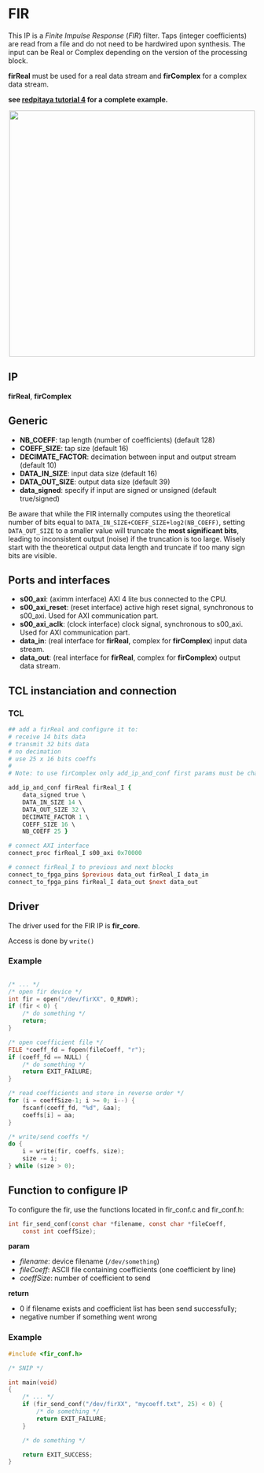 # FIR

This IP is a *Finite Impulse Response* (*FIR*) filter. Taps (integer coefficients) are read from a file
and do not need to be hardwired upon synthesis. The input can be Real or Complex depending on the
version of the processing block.

**firReal** must be used for a real data stream and **firComplex** for a complex
data stream.

**see [redpitaya tutorial 4](https://github.com/oscimp/oscimpDigital/tree/master/doc/tutorials/redpitaya/4-FIR)
for a complete example.**

<p align="center">
<img src='figures/fir.png' width='500'>
</p>

## IP

**firReal**, **firComplex**

## Generic

* **NB_COEFF**: tap length (number of coefficients) (default 128)
* **COEFF_SIZE**: tap size (default 16)
* **DECIMATE_FACTOR**: decimation between input and output stream (default 10)
* **DATA_IN_SIZE**: input data size (default 16)
* **DATA_OUT_SIZE**: output data size (default 39)
* **data_signed**: specify if input are signed or unsigned (default true/signed)

Be aware that while the FIR internally computes using the theoretical number of bits equal to
``DATA_IN_SIZE+COEFF_SIZE+log2(NB_COEFF)``, setting ``DATA_OUT_SIZE`` to a smaller value will
truncate the **most significant bits**, leading to inconsistent output (noise) if the truncation
is too large. Wisely start with the theoretical output data length and truncate if too many
sign bits are visible.

## Ports and interfaces

* **s00_axi**: (aximm interface) AXI 4 lite bus connected to the CPU.
* **s00_axi_reset**: (reset interface) active high reset signal, synchronous to s00_axi. Used for AXI communication part.
* **s00_axi_aclk**: (clock interface) clock signal, synchronous to s00_axi. Used for AXI communication part.
* **data_in**: (real interface for **firReal**, complex for **firComplex**) input data stream.
* **data_out**: (real interface for **firReal**, complex for **firComplex**) output data stream.

## TCL instanciation and connection

### TCL

```tcl
## add a firReal and configure it to:
# receive 14 bits data
# transmit 32 bits data
# no decimation
# use 25 x 16 bits coeffs 
# 
# Note: to use firComplex only add_ip_and_conf first params must be changed

add_ip_and_conf firReal firReal_I {
    data_signed true \
    DATA_IN_SIZE 14 \
    DATA_OUT_SIZE 32 \
    DECIMATE_FACTOR 1 \
    COEFF_SIZE 16 \
    NB_COEFF 25 }

# connect AXI interface
connect_proc firReal_I s00_axi 0x70000

# connect firReal_I to previous and next blocks
connect_to_fpga_pins $previous data_out firReal_I data_in
connect_to_fpga_pins firReal_I data_out $next data_out
```

## Driver

The driver used for the FIR IP is **fir_core**.

Access is done by `write()`

### **Example**

```c

/* ... */
/* open fir device */
int fir = open("/dev/firXX", O_RDWR);
if (fir < 0) {
    /* do something */
    return;
}

/* open coefficient file */
FILE *coeff_fd = fopen(fileCoeff, "r");
if (coeff_fd == NULL) {
    /* do something */
    return EXIT_FAILURE;
}

/* read coefficients and store in reverse order */
for (i = coeffSize-1; i >= 0; i--) {
    fscanf(coeff_fd, "%d", &aa);
    coeffs[i] = aa;
}

/* write/send coeffs */
do {
    i = write(fir, coeffs, size);
    size -= i;
} while (size > 0);
```


## Function to configure IP

To configure the fir, use the functions located in fir_conf.c and fir_conf.h:
```c
int fir_send_conf(const char *filename, const char *fileCoeff,
    const int coeffSize);
```
**param**

* *filename*: device filename (`/dev/something`)
* *fileCoeff*: ASCII file containing coefficients (one coefficient by line)
* *coeffSize*: number of coefficient to send

**return**

* 0 if filename exists and coefficient list has been send successfully;
* negative number if something went wrong

### **Example**

```c
#include <fir_conf.h>

/* SNIP */

int main(void)
{
    /* ... */
    if (fir_send_conf("/dev/firXX", "mycoeff.txt", 25) < 0) {
        /* do something */
        return EXIT_FAILURE;
    }

    /* do something */

    return EXIT_SUCCESS;
}
```
